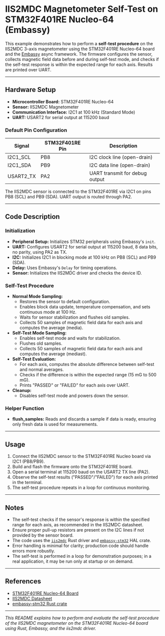 # IIS2MDC Magnetometer Self-Test on STM32F401RE Nucleo-64 (Embassy)

This example demonstrates how to perform a **self-test procedure** on the IIS2MDC 3-axis magnetometer using the STM32F401RE Nucleo-64 board and the [Embassy](https://embassy.dev/) async framework. The firmware configures the sensor, collects magnetic field data before and during self-test mode, and checks if the self-test response is within the expected range for each axis. Results are printed over UART.

---

## Hardware Setup

- **Microcontroller Board:** STM32F401RE Nucleo-64
- **Sensor:** IIS2MDC Magnetometer
- **Communication Interface:** I2C1 at 100 kHz (Standard Mode)
- **UART:** USART2 for serial output at 115200 baud

### Default Pin Configuration

| Signal       | STM32F401RE Pin | Description                    |
|--------------|-----------------|-------------------------------|
| I2C1_SCL     | PB8             | I2C clock line (open-drain)   |
| I2C1_SDA     | PB9             | I2C data line (open-drain)    |
| USART2_TX    | PA2             | UART transmit for debug output|

The IIS2MDC sensor is connected to the STM32F401RE via I2C1 on pins PB8 (SCL) and PB9 (SDA). UART output is routed through PA2.

---

## Code Description

### Initialization

- **Peripheral Setup:** Initializes STM32 peripherals using Embassy's `init`.
- **UART:** Configures USART2 for serial output at 115200 baud, 8 data bits, no parity, using PA2 as TX.
- **I2C:** Initializes I2C1 in blocking mode at 100 kHz on PB8 (SCL) and PB9 (SDA).
- **Delay:** Uses Embassy's `Delay` for timing operations.
- **Sensor:** Initializes the IIS2MDC driver and checks the device ID.

### Self-Test Procedure

- **Normal Mode Sampling:**
  - Restores the sensor to default configuration.
  - Enables block data update, temperature compensation, and sets continuous mode at 100 Hz.
  - Waits for sensor stabilization and flushes old samples.
  - Collects 50 samples of magnetic field data for each axis and computes the average (media).
- **Self-Test Mode Sampling:**
  - Enables self-test mode and waits for stabilization.
  - Flushes old samples.
  - Collects 50 samples of magnetic field data for each axis and computes the average (mediast).
- **Self-Test Evaluation:**
  - For each axis, computes the absolute difference between self-test and normal averages.
  - Checks if the difference is within the expected range (15 mG to 500 mG).
  - Prints "PASSED" or "FAILED" for each axis over UART.
- **Cleanup:**
  - Disables self-test mode and powers down the sensor.

### Helper Function

- **flush_samples:** Reads and discards a sample if data is ready, ensuring only fresh data is used for measurements.

---

## Usage

1. Connect the IIS2MDC sensor to the STM32F401RE Nucleo board via I2C1 (PB8/PB9).
2. Build and flash the firmware onto the STM32F401RE board.
3. Open a serial terminal at 115200 baud on the USART2 TX line (PA2).
4. Observe the self-test results ("PASSED"/"FAILED") for each axis printed in the terminal.
5. The self-test procedure repeats in a loop for continuous monitoring.

---

## Notes

- The self-test checks if the sensor's response is within the specified range for each axis, as recommended in the IIS2MDC datasheet.
- Ensure proper pull-up resistors are present on the I2C lines if not provided by the sensor board.
- The code uses the [`iis2mdc`](https://crates.io/crates/iis2mdc) Rust driver and [`embassy-stm32`](https://github.com/embassy-rs/embassy) HAL crate.
- Error handling is minimal for clarity; production code should handle errors more robustly.
- The self-test is performed in a loop for demonstration purposes; in a real application, it may be run only at startup or on demand.

---

## References

- [STM32F401RE Nucleo-64 Board](https://www.st.com/en/evaluation-tools/nucleo-f401re.html)
- [IIS2MDC Datasheet](https://www.st.com/resource/en/datasheet/iis2mdc.pdf)
- [embassy-stm32 Rust crate](https://github.com/embassy-rs/embassy)

---

*This README explains how to perform and evaluate the self-test procedure of the IIS2MDC magnetometer on the STM32F401RE Nucleo-64 board using Rust, Embassy, and the iis2mdc driver.*